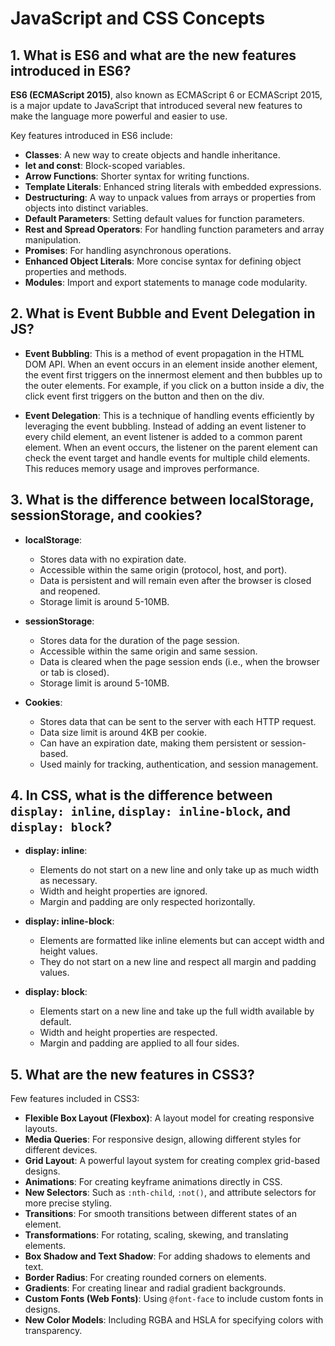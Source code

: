 # JavaScript and CSS Concepts

## 1. What is ES6 and what are the new features introduced in ES6?

**ES6 (ECMAScript 2015)**, also known as ECMAScript 6 or ECMAScript 2015, is a major update to JavaScript that introduced several new features to make the language more powerful and easier to use.

Key features introduced in ES6 include:

- **Classes**: A new way to create objects and handle inheritance.
- **let and const**: Block-scoped variables.
- **Arrow Functions**: Shorter syntax for writing functions.
- **Template Literals**: Enhanced string literals with embedded expressions.
- **Destructuring**: A way to unpack values from arrays or properties from objects into distinct variables.
- **Default Parameters**: Setting default values for function parameters.
- **Rest and Spread Operators**: For handling function parameters and array manipulation.
- **Promises**: For handling asynchronous operations.
- **Enhanced Object Literals**: More concise syntax for defining object properties and methods.
- **Modules**: Import and export statements to manage code modularity.

## 2. What is Event Bubble and Event Delegation in JS?

- **Event Bubbling**: This is a method of event propagation in the HTML DOM API. When an event occurs in an element inside another element, the event first triggers on the innermost element and then bubbles up to the outer elements. For example, if you click on a button inside a div, the click event first triggers on the button and then on the div.

- **Event Delegation**: This is a technique of handling events efficiently by leveraging the event bubbling. Instead of adding an event listener to every child element, an event listener is added to a common parent element. When an event occurs, the listener on the parent element can check the event target and handle events for multiple child elements. This reduces memory usage and improves performance.

## 3. What is the difference between localStorage, sessionStorage, and cookies?

- **localStorage**:

  - Stores data with no expiration date.
  - Accessible within the same origin (protocol, host, and port).
  - Data is persistent and will remain even after the browser is closed and reopened.
  - Storage limit is around 5-10MB.

- **sessionStorage**:

  - Stores data for the duration of the page session.
  - Accessible within the same origin and same session.
  - Data is cleared when the page session ends (i.e., when the browser or tab is closed).
  - Storage limit is around 5-10MB.

- **Cookies**:
  - Stores data that can be sent to the server with each HTTP request.
  - Data size limit is around 4KB per cookie.
  - Can have an expiration date, making them persistent or session-based.
  - Used mainly for tracking, authentication, and session management.

## 4. In CSS, what is the difference between `display: inline`, `display: inline-block`, and `display: block`?

- **display: inline**:

  - Elements do not start on a new line and only take up as much width as necessary.
  - Width and height properties are ignored.
  - Margin and padding are only respected horizontally.

- **display: inline-block**:

  - Elements are formatted like inline elements but can accept width and height values.
  - They do not start on a new line and respect all margin and padding values.

- **display: block**:
  - Elements start on a new line and take up the full width available by default.
  - Width and height properties are respected.
  - Margin and padding are applied to all four sides.

## 5. What are the new features in CSS3?

Few features included in CSS3:

- **Flexible Box Layout (Flexbox)**: A layout model for creating responsive layouts.
- **Media Queries**: For responsive design, allowing different styles for different devices.
- **Grid Layout**: A powerful layout system for creating complex grid-based designs.
- **Animations**: For creating keyframe animations directly in CSS.
- **New Selectors**: Such as `:nth-child`, `:not()`, and attribute selectors for more precise styling.
- **Transitions**: For smooth transitions between different states of an element.
- **Transformations**: For rotating, scaling, skewing, and translating elements.
- **Box Shadow and Text Shadow**: For adding shadows to elements and text.
- **Border Radius**: For creating rounded corners on elements.
- **Gradients**: For creating linear and radial gradient backgrounds.
- **Custom Fonts (Web Fonts)**: Using `@font-face` to include custom fonts in designs.
- **New Color Models**: Including RGBA and HSLA for specifying colors with transparency.
